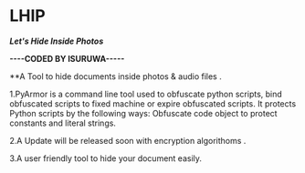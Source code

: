 # LHIP

*__Let's Hide Inside Photos__*


**----CODED BY ISURUWA-----**

**A Tool to hide  documents inside photos & audio files .


1.PyArmor is a command line tool used to obfuscate python scripts, bind obfuscated scripts to fixed machine or expire obfuscated scripts. It protects Python scripts by the following ways: Obfuscate code object to protect constants and literal strings.

2.A Update will be released soon with encryption algorithoms .

3.A user friendly tool to hide your document easily.

